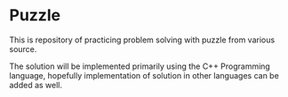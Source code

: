 # Puzzle

This is repository of practicing problem solving with puzzle from various source.

The solution will be implemented primarily using the C++ Programming language,
hopefully implementation of solution in other languages can be added as well.
